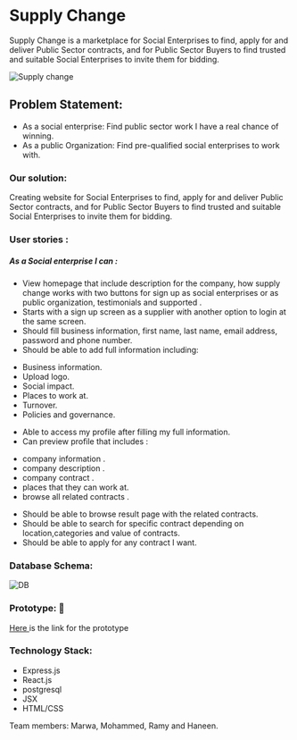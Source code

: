 # Supply Change
​​Supply Change is a marketplace for Social Enterprises to find, apply for and deliver Public Sector contracts, and for Public Sector Buyers to find trusted and suitable Social Enterprises to invite them for bidding.

![Supply change](https://i.imgur.com/rAREU7L.jpg)


## Problem Statement:

 * As a social enterprise: Find public sector work I have a real chance of winning.
 * As a public Organization: Find pre-qualified social enterprises to work with.


### Our solution:

Creating website for Social Enterprises to find, apply for and deliver Public Sector contracts, and for Public Sector Buyers to find trusted and suitable Social Enterprises to invite them for bidding.

### User stories :

##### As a Social enterprise I can :

- View homepage that include description for the company, how supply change works with two buttons for sign up as social enterprises or as public organization, testimonials and supported .
- Starts with a sign up screen as a supplier with another option to login at the same screen.
- Should fill business information, first name, last name, email address, password and phone number.
- Should be able to add full information including:
 * Business information.
 * Upload logo.
 * Social impact.
 * Places to work at.
 * Turnover.
 * Policies and governance.
- Able to access my profile after filling my full information.
- Can preview profile that includes :
 * company information .
 * company description .
 * company contract .
 * places that they can work at.
 * browse all related contracts .
- Should be able to browse result page with the related contracts.
- Should be able to search for specific contract depending on location,categories and value of contracts.
- Should be able to apply for any contract I want.


### Database Schema:

![DB](https://i.imgur.com/MJaQtfM.png)

### Prototype: :link:
[Here ](https://www.figma.com/file/0omMKJTbFpD7r6AuscYko6Wq/supply-change?node-id=0%3A1) is the link for the prototype

### Technology Stack:

- Express.js
- React.js
- postgresql
- JSX
- HTML/CSS


Team members: Marwa, Mohammed, Ramy and Haneen.
